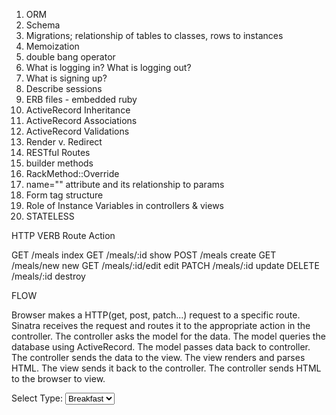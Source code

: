1. ORM 
2. Schema
3. Migrations; relationship of tables to classes, rows to instances
4. Memoization
5. double bang operator
6. What is logging in? What is logging out?
7. What is signing up?
8. Describe sessions
9. ERB files - embedded ruby
10. ActiveRecord Inheritance
11. ActiveRecord Associations
12. ActiveRecord Validations
13. Render v. Redirect
14. RESTful Routes
15. builder methods
16. RackMethod::Override
17. name="" attribute and its relationship to params
18. Form tag structure
19. Role of Instance Variables in controllers & views
20. STATELESS



HTTP VERB   Route              Action

GET        /meals              index
GET        /meals/:id          show
POST       /meals              create
GET        /meals/new          new
GET        /meals/:id/edit     edit
PATCH      /meals/:id          update
DELETE     /meals/:id          destroy


FLOW

Browser makes a HTTP(get, post, patch...) request to a specific route.
Sinatra receives the request and routes it to the appropriate action in the controller.
The controller asks the model for the data.
The model queries the database using ActiveRecord.
The model passes data back to controller.
The controller sends the data to the view.
The view renders and parses HTML.
The view sends it back to the controller.
The controller sends HTML to the browser to view.





<label for="meal">Select Type:</label>
        <select name="meal" id="meal">
            <option value="breakfast">Breakfast</option>
            <option value="lunch">Lunch</option>
            <option value="dinner">Dinner</option>
            <option value="snack">Snack</option>
        </select>